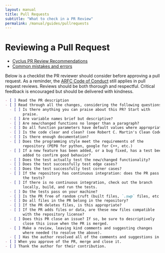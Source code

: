 ```yaml
---
layout: manual
title: Pull Requests
subtitle: "What to check in a PR Review"
permalink: /manual/guides/pullrequests
---
```


# Reviewing a Pull Request

- [Cyclus PR Review Recommendations](https://fuelcycle.org/kernel/pr_review.html)
- [Common mistakes and errors](https://blog.scottnonnenberg.com/top-ten-pull-request-review-mistakes/)

Below is a checklist the PR reviewer should
consider before approving a pull request. As a reminder, the
[ARFC Code of Conduct](http://arfc.github.io/manual/coc) still applies
in pull request reviews. Reviews should be both thorough and respectful. 
Critical feedback is encouraged but should be delivered with kindness.

```markdown
- [ ] Read the PR description
- [ ] Read through all the changes, considering the following questions.
  - [ ] Is there anything you can praise about this PR? Start with
        praise.
  - [ ] Are variable names brief but descriptive?
  - [ ] Are new/changed functions no longer than a paragraph?
  - [ ] Do all function parameters have default values where appropriate?
  - [ ] Is the code clear and clean? (see Robert C. Martin's Clean Code)
  - [ ] Is there enough documentation?
  - [ ] Does the programming style meet the requirements of the
        repository (PEP8 for python, google for C++, etc.)
  - [ ] If a new feature has been added, or a bug fixed, has a test been
        added to confirm good behavior?
  - [ ] Does the test actually test the new/changed functionality?
  - [ ] Does the test successfully test edge cases?
  - [ ] Does the test successfully test corner cases?
  - [ ] If the repository has continuous integration: does the PR pass
        the tests?
  - [ ] If there is no continuous integration, check out the branch
        locally, build, and run the tests.
  - [ ] Do the tests pass on your machine?
  - [ ] Is the PR free of random cruft (built files, `.swp` files, etc.)?
  - [ ] Do all files in the PR belong in the repository?
  - [ ] If the PR deletes files, is this appropriate?
  - [ ] If the PR adds files or data, are these new files compatible
        with the repository license?
  - [ ] Does this PR close an issue? If so, be sure to descriptively
        close this issue when the PR is merged.
  - [ ] Make a review, leaving kind comments and suggesting changes
        where needed (to resolve the above).
  - [ ] Has the author resolved all of the comments and suggestions in your review?
- [ ] When you approve of the PR, merge and close it.
- [ ] Thank the author for their contribution.
```
